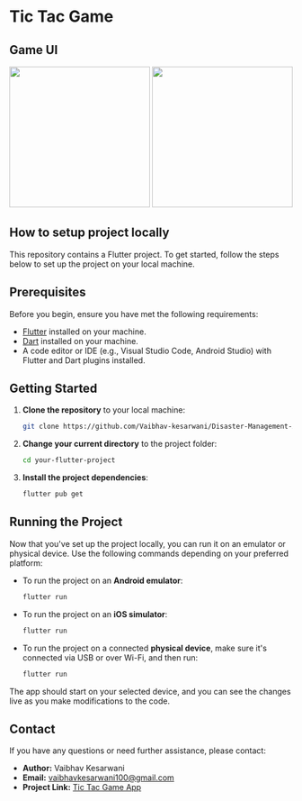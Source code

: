 # Tic Tac Game

## Game UI

<p align="center">
   <img width="250" src = "https://github.com/Vaibhav-kesarwani/Tic-Tac-Game-App/assets/116189379/e3fa85d7-631a-46ed-88c0-1e796235a51a">
   <img width="250" src = "https://github.com/Vaibhav-kesarwani/Tic-Tac-Game-App/assets/116189379/cf3308bd-f952-4f04-b116-eafbc091f31b">
</p>

## How to setup project locally

This repository contains a Flutter project. To get started, follow the steps below to set up the project on your local machine.

## Prerequisites

Before you begin, ensure you have met the following requirements:

- [Flutter](https://flutter.dev/) installed on your machine.
- [Dart](https://dart.dev/) installed on your machine.
- A code editor or IDE (e.g., Visual Studio Code, Android Studio) with Flutter and Dart plugins installed.

## Getting Started

1. **Clone the repository** to your local machine:

   ```bash
   git clone https://github.com/Vaibhav-kesarwani/Disaster-Management-App.git
   

2. **Change your current directory** to the project folder:

   ```bash
   cd your-flutter-project
   

3. **Install the project dependencies**:

   ```bash
   flutter pub get
   

## Running the Project

Now that you've set up the project locally, you can run it on an emulator or physical device. Use the following commands depending on your preferred platform:

- To run the project on an **Android emulator**:

   ```bash
   flutter run
   

- To run the project on an **iOS simulator**:

   ```bash
   flutter run
   

- To run the project on a connected **physical device**, make sure it's connected via USB or over Wi-Fi, and then run:

   ```bash
   flutter run
   

The app should start on your selected device, and you can see the changes live as you make modifications to the code.

## Contact

If you have any questions or need further assistance, please contact:

- **Author:** Vaibhav Kesarwani
- **Email:** vaibhavkesarwani100@gmail.com
- **Project Link:** [Tic Tac Game App](https://github.com/Vaibhav-kesarwani/Todo-App)
